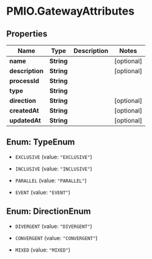 # PMIO.GatewayAttributes

## Properties
Name | Type | Description | Notes
------------ | ------------- | ------------- | -------------
**name** | **String** |  | [optional] 
**description** | **String** |  | [optional] 
**processId** | **String** |  | 
**type** | **String** |  | 
**direction** | **String** |  | [optional] 
**createdAt** | **String** |  | [optional] 
**updatedAt** | **String** |  | [optional] 


<a name="TypeEnum"></a>
## Enum: TypeEnum


* `EXCLUSIVE` (value: `"EXCLUSIVE"`)

* `INCLUSIVE` (value: `"INCLUSIVE"`)

* `PARALLEL` (value: `"PARALLEL"`)

* `EVENT` (value: `"EVENT"`)




<a name="DirectionEnum"></a>
## Enum: DirectionEnum


* `DIVERGENT` (value: `"DIVERGENT"`)

* `CONVERGENT` (value: `"CONVERGENT"`)

* `MIXED` (value: `"MIXED"`)





